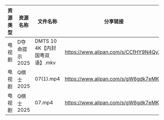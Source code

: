 | 资源类型 | 资源名称      | 文件名称                   | 分享链接                                 | 更新时间                |
| ---- | --------- | ---------------------- | ------------------------------------ | ------------------- |
| 电视剧  | D夺命提示2025 | DMTS 10 4K【内封国粤双语】.mkv | https://www.alipan.com/s/CCfHY9N4QyX | 2025-03-29 08:05:33 |
| 电视剧  | Q棋士2025   | 07(1).mp4              | https://www.alipan.com/s/gW6gdk7eMKN | 2025-03-29 08:06:45 |
| 电视剧  | Q棋士2025   | 07.mp4                 | https://www.alipan.com/s/gW6gdk7eMKN | 2025-03-29 08:06:45 |
